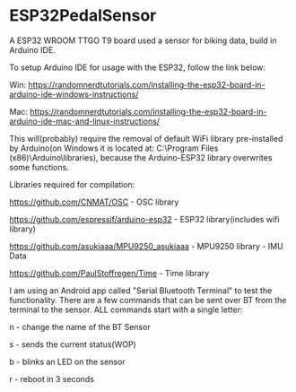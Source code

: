 # ESP32PedalSensor
A ESP32 WROOM TTGO T9 board used a sensor for biking data, build in Arduino IDE.

To setup Arduino IDE for usage with the ESP32, follow the link below:

Win: https://randomnerdtutorials.com/installing-the-esp32-board-in-arduino-ide-windows-instructions/

Mac: https://randomnerdtutorials.com/installing-the-esp32-board-in-arduino-ide-mac-and-linux-instructions/

This will(probably) require the removal of default WiFi library pre-installed by Arduino(on Windows it is located at: C:\Program Files (x86)\Arduino\libraries), because the Arduino-ESP32 library overwrites some functions.

Libraries required for compilation:

https://github.com/CNMAT/OSC - OSC library

https://github.com/espressif/arduino-esp32 - ESP32 library(includes wifi library)

https://github.com/asukiaaa/MPU9250_asukiaaa - MPU9250 library - IMU Data

https://github.com/PaulStoffregen/Time - Time library

I am using an Android app called "Serial Bluetooth Terminal" to test the functionality.
There are a few commands that can be sent over BT from the terminal to the sensor. ALL commands start with a single letter:

n - change the name of the BT Sensor

s - sends the current status(WOP)

b - blinks an LED on the sensor

r - reboot in 3 seconds

